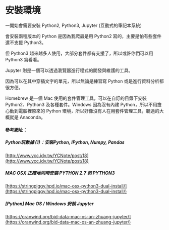 # 安裝環境

一開始會需要安裝 Python2, Python3, Jupyter \(互動式的筆記本系統\)



會安裝兩種版本的 Python 是因為我爬蟲是用 Python2 寫的，主要是怕有些套件還不支援 Python3。

但 Python3 越來越多人使用，大部分套件都有支援了，所以或許你們可以用 Python3 寫看看。



Jupyter 則是一個可以透過瀏覽器進行程式的開發與維護的工具。

因為可以在其中穿插文字的單元，所以無論是練習寫 Python 或是進行資料分析都很方便。



Homebrew 是一個 Mac 使用的套件管理工具，可以在自訂的目錄下安裝 Python2、Python3 及各種套件。Windows 因為沒有內建 Python，所以不用擔心動到電腦裡原來的 Python 環境，所以好像沒有人在用套件管理工具，聽過的大概就是 Anaconda。



#### 參考網址：

##### Python玩數據 \(1\)：安裝Python, IPython, Numpy, Pandas

[http://www.ycc.idv.tw/YCNote/post/18](http://www.ycc.idv.tw/YCNote/post/18)

##### MAC OSX 正確地同時安裝 PYTHON 2.7 和 PYTHON3

[https://stringpiggy.hpd.io/mac-osx-python3-dual-install/](https://stringpiggy.hpd.io/mac-osx-python3-dual-install/)

##### \[Python\] Mac OS / Windows 安裝 Jupyter

[https://oranwind.org/bid-data-mac-os-an-zhuang-jupyter/](https://oranwind.org/bid-data-mac-os-an-zhuang-jupyter/)





